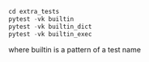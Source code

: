 
```python
cd extra_tests
pytest -vk builtin
pytest -vk builtin_dict
pytest -vk builtin_exec
```
where builtin is a pattern of a test name

